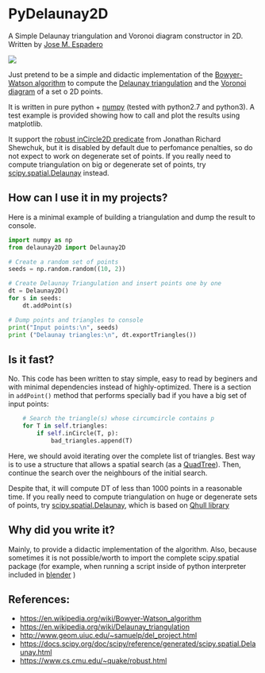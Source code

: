 PyDelaunay2D
==============

A Simple Delaunay triangulation and Voronoi diagram constructor in 2D. Written by [Jose M. Espadero](https://github.com/jmespadero/pyDelaunay2D)

![](output-delaunay2D.png)

Just pretend to be a simple and didactic implementation of the 
[Bowyer-Watson algorithm](https://en.wikipedia.org/wiki/Bowyer-Watson_algorithm)
to compute the [Delaunay triangulation](https://en.wikipedia.org/wiki/Delaunay_triangulation)
and the [Voronoi diagram](https://en.wikipedia.org/wiki/Voronoi_diagram) of a set o 2D points.

It is written in pure python + [numpy](http://www.numpy.org/) (tested with 
python2.7 and python3). A test example is provided showing how to call and 
plot the results using matplotlib.

It support the [robust inCircle2D predicate](https://www.cs.cmu.edu/~quake/robust.html)
from Jonathan Richard Shewchuk, but it is disabled by default due to perfomance
penalties, so do not expect to work on degenerate set of points.
If you really need to compute triangulation on big or degenerate set of points, 
try [scipy.spatial.Delaunay](https://docs.scipy.org/doc/scipy/reference/generated/scipy.spatial.Delaunay.html) 
instead.

## How can I use it in my projects?

Here is a minimal example of building a triangulation and dump the result to console.

```python 
import numpy as np
from delaunay2D import Delaunay2D

# Create a random set of points
seeds = np.random.random((10, 2))

# Create Delaunay Triangulation and insert points one by one
dt = Delaunay2D()
for s in seeds:
    dt.addPoint(s)

# Dump points and triangles to console
print("Input points:\n", seeds)
print ("Delaunay triangles:\n", dt.exportTriangles())

```

## Is it fast?

No. This code has been written to stay simple, easy to read by beginers and with minimal
dependencies instead of highly-optimized. There is a section in ```addPoint()``` method that 
performs specially bad if you have a big set of input points: 

```python
    # Search the triangle(s) whose circumcircle contains p 
    for T in self.triangles:
        if self.inCircle(T, p):
            bad_triangles.append(T)
```

Here, we should avoid iterating over the complete list of triangles. Best way is to use a 
structure that allows a spatial search (as a [QuadTree](https://en.wikipedia.org/wiki/Quadtree)). 
Then, continue the search over the neighbours of the initial search.

Despite that, it will compute DT of less than 1000 points in a reasonable time. If you really 
need to compute triangulation on huge or degenerate sets of points, try
[scipy.spatial.Delaunay](https://docs.scipy.org/doc/scipy/reference/generated/scipy.spatial.Delaunay.html),
which is based on [Qhull library](http://www.qhull.org/)


## Why did you write it?

Mainly, to provide a didactic implementation of the algorithm. Also, because sometimes it is 
not possible/worth to import the complete scipy.spatial package (for example, when running a 
script inside of python interpreter included in [blender](https://www.blender.org/) )


## References:
* https://en.wikipedia.org/wiki/Bowyer-Watson_algorithm
* https://en.wikipedia.org/wiki/Delaunay_triangulation
* http://www.geom.uiuc.edu/~samuelp/del_project.html
* https://docs.scipy.org/doc/scipy/reference/generated/scipy.spatial.Delaunay.html
* https://www.cs.cmu.edu/~quake/robust.html
